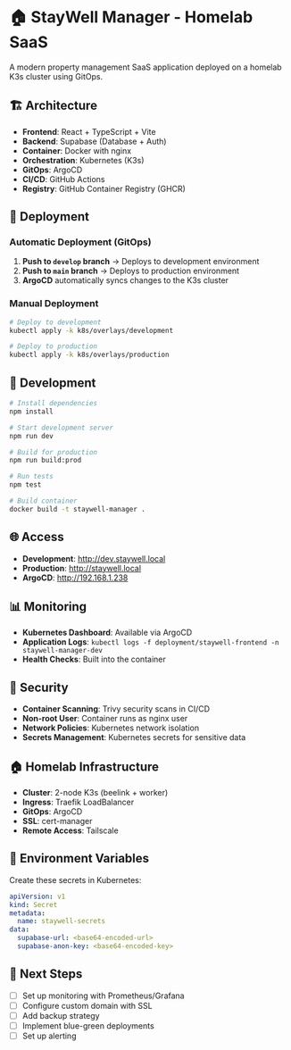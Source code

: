 # 🏠 StayWell Manager - Homelab SaaS

A modern property management SaaS application deployed on a homelab K3s cluster using GitOps.

## 🏗️ Architecture

- **Frontend**: React + TypeScript + Vite
- **Backend**: Supabase (Database + Auth)
- **Container**: Docker with nginx
- **Orchestration**: Kubernetes (K3s)
- **GitOps**: ArgoCD
- **CI/CD**: GitHub Actions
- **Registry**: GitHub Container Registry (GHCR)

## 🚀 Deployment

### Automatic Deployment (GitOps)

1. **Push to `develop` branch** → Deploys to development environment
2. **Push to `main` branch** → Deploys to production environment
3. **ArgoCD** automatically syncs changes to the K3s cluster

### Manual Deployment

```bash
# Deploy to development
kubectl apply -k k8s/overlays/development

# Deploy to production
kubectl apply -k k8s/overlays/production
```

## 🔧 Development

```bash
# Install dependencies
npm install

# Start development server
npm run dev

# Build for production
npm run build:prod

# Run tests
npm test

# Build container
docker build -t staywell-manager .
```

## 🌐 Access

- **Development**: http://dev.staywell.local
- **Production**: http://staywell.local
- **ArgoCD**: http://192.168.1.238

## 📊 Monitoring

- **Kubernetes Dashboard**: Available via ArgoCD
- **Application Logs**: `kubectl logs -f deployment/staywell-frontend -n staywell-manager-dev`
- **Health Checks**: Built into the container

## 🔐 Security

- **Container Scanning**: Trivy security scans in CI/CD
- **Non-root User**: Container runs as nginx user
- **Network Policies**: Kubernetes network isolation
- **Secrets Management**: Kubernetes secrets for sensitive data

## 🏠 Homelab Infrastructure

- **Cluster**: 2-node K3s (beelink + worker)
- **Ingress**: Traefik LoadBalancer
- **GitOps**: ArgoCD
- **SSL**: cert-manager
- **Remote Access**: Tailscale

## 📝 Environment Variables

Create these secrets in Kubernetes:

```yaml
apiVersion: v1
kind: Secret
metadata:
  name: staywell-secrets
data:
  supabase-url: <base64-encoded-url>
  supabase-anon-key: <base64-encoded-key>
```

## 🎯 Next Steps

- [ ] Set up monitoring with Prometheus/Grafana
- [ ] Configure custom domain with SSL
- [ ] Add backup strategy
- [ ] Implement blue-green deployments
- [ ] Set up alerting

